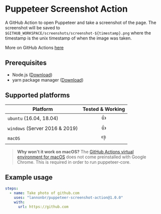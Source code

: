 # Puppeteer Screenshot Action

A GitHub Action to open Puppeteer and take a screenshot of the page. The screenshot will be saved to `$GITHUB_WORKSPACE/screenshots/screenshot-${timestamp}.png` where the timestamp is the unix timestamp of when the image was taken.

More on GitHub Actions [here](https://github.com/features/actions)

## Prerequisites

- Node.js ([Download](https://nodejs.org/en/download/))
- yarn package manager ([Download](https://yarnpkg.com/lang/en/docs/install))

## Supported platforms
| Platform | Tested & Working |
| --- | :---: |
| `ubuntu` (16.04, 18.04) | :+1: |
| `windows` (Server 2016 & 2019) | :+1: |
| `macOS` | :-1: |

> **Why won't it work on macOS?** The [GitHub Actions virtual environment for macOS](https://help.github.com/en/articles/software-in-virtual-environments-for-github-actions#macos-1014) does not come preinstalled with Google Chrome. This is required in order to run puppeteer-core.

## Example usage
```yaml
steps:
  - name: Take photo of github.com
    uses: "lannonbr/puppeteer-screenshot-action@1.0.0"
    with:
      url: https://github.com
```
